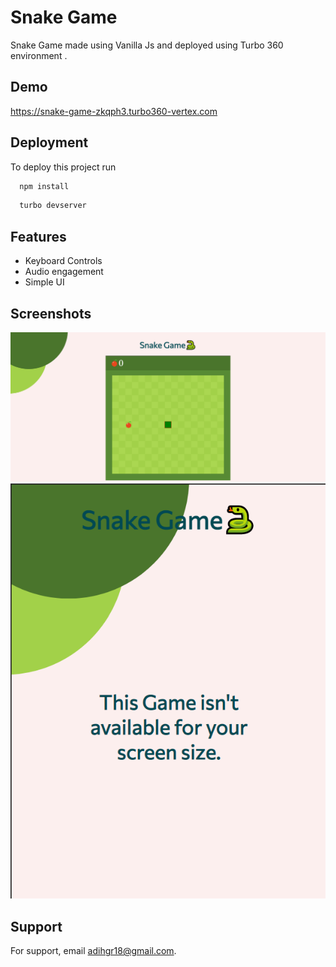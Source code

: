 
# Snake Game

Snake Game made using Vanilla Js and deployed using Turbo 360 environment .
## Demo

https://snake-game-zkqph3.turbo360-vertex.com

  
## Deployment

To deploy this project run

```bash
  npm install
```
```bash
  turbo devserver
```

## Features

- Keyboard Controls
- Audio engagement
- Simple UI

  
## Screenshots

![App Screenshot](public/images/snake-game.png)
![App Screenshot](public/images/min-snake-game.png)

  
## Support

For support, email adihgr18@gmail.com.

  
